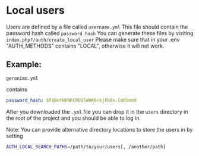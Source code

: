 # Local users

Users are defined by a file called `username.yml`
This file should contain the password hash called `password_hash`
You can generate these files by visiting `index.php?/auth/create_local_user`
Please make sure that in your .env "AUTH_METHODS" contains "LOCAL", otherwise it will not work.

## Example:

`geronimo.yml`

contains

```yaml
password_hash: $P$BnYH6NRCRO1lWHK6rkjFb0s.CmDtmm0
```

After you downloaded the `.yml` file you can drop it in the `users` directory in the root of the project and you should be able to log in.

Note: You can provide alternative directory locations to store the users in by setting

```bash
AUTH_LOCAL_SEARCH_PATHS=/path/to/your/users[, /another/path]
```
